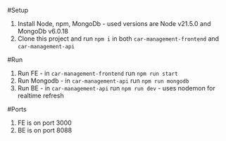 #Setup
1. Install Node, npm, MongoDb - used versions are Node v21.5.0 and MongoDb v6.0.18
2. Clone this project and run `npm i` in both `car-management-frontend` and `car-management-api`

#Run
1. Run FE - in `car-management-frontend` run `npm run start`
2. Run Mongodb - in `car-management-api` run `npm run mongodb`
3. Run BE - in `car-management-api` run `npm run dev` - uses nodemon for realtime refresh

#Ports
1. FE is on port 3000
2. BE is on port 8088
